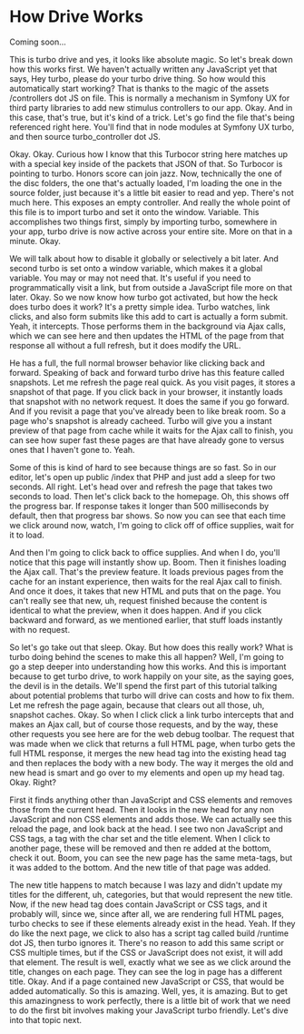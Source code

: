 # How Drive Works

Coming soon...

This is turbo drive and yes, it looks like absolute magic. So let's break down how
this works first. We haven't actually written any JavaScript yet that says, Hey
turbo, please do your turbo drive thing. So how would this automatically start
working? That is thanks to the magic of the assets /controllers dot JS on file. This
is normally a mechanism in Symfony UX for third party libraries to add new stimulus
controllers to our app. Okay. And in this case, that's true, but it's kind of a
trick. Let's go find the file that's being referenced right here. You'll find that in
node modules at Symfony UX turbo, and then source turbo_controller dot JS.

Okay. Okay. Curious how I know that this Turbocor string here matches up with a
special key inside of the packets that JSON of that. So Turbocor is pointing to
turbo. Honors score can join jazz. Now, technically the one of the disc folders, the
one that's actually loaded, I'm loading the one in the source folder, just because
it's a little bit easier to read and yep. There's not much here. This exposes an
empty controller. And really the whole point of this file is to import turbo and set
it onto the window. Variable. This accomplishes two things first, simply by importing
turbo, somewhere in your app, turbo drive is now active across your entire site. More
on that in a minute. Okay.

We will talk about how to disable it globally or selectively a bit later. And second
turbo is set onto a window variable, which makes it a global variable. You may or may
not need that. It's useful if you need to programmatically visit a link, but from
outside a JavaScript file more on that later. Okay. So we now know how turbo got
activated, but how the heck does turbo does it work? It's a pretty simple idea. Turbo
watches, link clicks, and also form submits like this add to cart is actually a form
submit. Yeah, it intercepts. Those performs them in the background via Ajax calls,
which we can see here and then updates the HTML of the page from that response all
without a full refresh, but it does modify the URL.

He has a full, the full normal browser behavior like clicking back and forward.
Speaking of back and forward turbo drive has this feature called snapshots. Let me
refresh the page real quick. As you visit pages, it stores a snapshot of that page.
If you click back in your browser, it instantly loads that snapshot with no network
request. It does the same if you go forward. And if you revisit a page that you've
already been to like break room. So a page who's snapshot is already cacheed. Turbo
will give you a instant preview of that page from cache while it waits for the Ajax
call to finish, you can see how super fast these pages are that have already gone to
versus ones that I haven't gone to. Yeah.

Some of this is kind of hard to see because things are so fast. So in our editor,
let's open up public /index that PHP and just add a sleep for two seconds. All right.
Let's head over and refresh the page that takes two seconds to load. Then let's click
back to the homepage. Oh, this shows off the progress bar. If response takes it
longer than 500 milliseconds by default, then that progress bar shows. So now you can
see that each time we click around now, watch, I'm going to click off of office
supplies, wait for it to load.

And then I'm going to click back to office supplies. And when I do, you'll notice
that this page will instantly show up. Boom. Then it finishes loading the Ajax call.
That's the preview feature. It loads previous pages from the cache for an instant
experience, then waits for the real Ajax call to finish. And once it does, it takes
that new HTML and puts that on the page. You can't really see that new, uh, request
finished because the content is identical to what the preview, when it does happen.
And if you click backward and forward, as we mentioned earlier, that stuff loads
instantly with no request.

So let's go take out that sleep. Okay. But how does this really work? What is turbo
doing behind the scenes to make this all happen? Well, I'm going to go a step deeper
into understanding how this works. And this is important because to get turbo drive,
to work happily on your site, as the saying goes, the devil is in the details. We'll
spend the first part of this tutorial talking about potential problems that turbo
will drive can costs and how to fix them. Let me refresh the page again, because that
clears out all those, uh, snapshot caches. Okay. So when I click click a link turbo
intercepts that and makes an Ajax call, but of course those requests, and by the way,
these other requests you see here are for the web debug toolbar. The request that was
made when we click that returns a full HTML page, when turbo gets the full HTML
response, it merges the new head tag into the existing head tag and then replaces the
body with a new body. The way it merges the old and new head is smart and go over to
my elements and open up my head tag. Okay. Right?

First it finds anything other than JavaScript and CSS elements and removes those from
the current head. Then it looks in the new head for any non JavaScript and non CSS
elements and adds those. We can actually see this reload the page, and look back at
the head. I see two non JavaScript and CSS tags, a tag with the char set and the
title element. When I click to another page, these will be removed and then re added
at the bottom, check it out. Boom, you can see the new page has the same meta-tags,
but it was added to the bottom. And the new title of that page was added.

The new title happens to match because I was lazy and didn't update my titles for the
different, uh, categories, but that would represent the new title. Now, if the new
head tag does contain JavaScript or CSS tags, and it probably will, since we, since
after all, we are rendering full HTML pages, turbo checks to see if these elements
already exist in the head. Yeah. If they do like the next page, we click to also has
a script tag called build /runtime dot JS, then turbo ignores it. There's no reason
to add this same script or CSS multiple times, but if the CSS or JavaScript does not
exist, it will add that element. The result is well, exactly what we see as we click
around the title, changes on each page. They can see the log in page has a different
title. Okay. And if a page contained new JavaScript or CSS, that would be added
automatically. So this is amazing. Well, yes, it is amazing. But to get this
amazingness to work perfectly, there is a little bit of work that we need to do the
first bit involves making your JavaScript turbo friendly. Let's dive into that topic
next.

